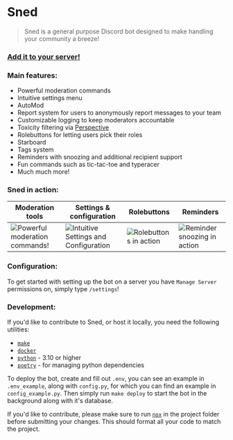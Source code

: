 # Sned

> Sned is a general purpose Discord bot designed to make handling your community a breeze!

### [Add it to your server!](https://discord.com/oauth2/authorize?client_id=817730141722902548&permissions=1494984682710&scope=applications.commands%20bot)

### Main features:
- Powerful moderation commands
- Intuitive settings menu
- AutoMod
- Report system for users to anonymously report messages to your team
- Customizable logging to keep moderators accountable
- Toxicity filtering via [Perspective](https://www.perspectiveapi.com/)
- Rolebuttons for letting users pick their roles
- Starboard
- Tags system
- Reminders with snoozing and additional recipient support
- Fun commands such as tic-tac-toe and typeracer
- Much much more!

### Sned in action:

| Moderation tools | Settings & configuration | Rolebuttons | Reminders |
| ----------- | ----------- | ----------- | ----------- |
| ![Powerful moderation commands!](https://cdn.discordapp.com/attachments/836300326172229672/952785998138466364/unknown.png) | ![Intuitive Settings and Configuration](https://cdn.discordapp.com/attachments/836300326172229672/952786784666931300/unknown.png) | ![Rolebuttons in action](https://cdn.discordapp.com/attachments/836300326172229672/952789779471294464/unknown.png) | ![Reminder snoozing in action](https://cdn.discordapp.com/attachments/836300326172229672/952790270150320228/unknown.png) |

### Configuration:

To get started with setting up the bot on a server you have `Manage Server` permissions on, simply type `/settings`!

### Development:

If you'd like to contribute to Sned, or host it locally, you need the following utilities:

- [`make`](https://www.gnu.org/software/make/)
- [`docker`](https://www.docker.com/get-started/)
- [`python`](https://www.python.org/downloads/) - 3.10 or higher
- [`poetry`](https://python-poetry.org/docs/) - for managing python dependencies

To deploy the bot, create and fill out `.env`, you can see an example in `.env_example`, along with `config.py`, for which you can find an example in `config_example.py`.
Then simply run `make deploy` to start the bot in the background along with it's database.

If you'd like to contribute, please make sure to run [`nox`](https://nox.thea.codes/en/stable/index.html) in the project folder before submitting your changes. This should format all your code to match the project.

